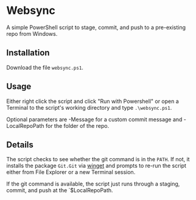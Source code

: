 # Websync

A simple PowerShell script to stage, commit, and push to a pre-existing repo from Windows.

## Installation

Download the file `websync.ps1`.

## Usage

Either right click the script and click "Run with Powershell" or open a Terminal to the script's working directory and type `.\websync.ps1`.

Optional parameters are -Message for a custom commit message and -LocalRepoPath for the folder of the repo.

## Details

The script checks to see whether the git command is in the `PATH`.  If not, it installs the package `Git.Git` via [winget](https://learn.microsoft.com/en-us/windows/package-manager/winget) and prompts to re-run the script either from File Explorer or a new Terminal session.

If the git command is available, the script just runs through a staging, commit, and push at the `$LocalRepoPath.
